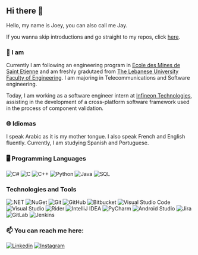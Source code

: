 ## Hi there 👋

Hello, my name is Joey, you can also call me Jay.

If you wanna skip introductions and go straight to my repos, click [here](https://github.com/khal0j?tab=repositories).

### 🙋 I am

Currently I am following an engineering program in [Ecole des Mines de Saint Etienne](https://www.mines-stetienne.fr/) and am freshly gradutaed from [The Lebanese University Faculty of Engineering](http://www.ulfg.ul.edu.lb/). I am majoring in Telecommunications and Software engineering.

Today, I am working as a software engineer intern at [Infineon Technologies](https://www.infineon.com/), assisting in the development of a cross-platform software framework used in the process of component validation.

### 🌐 Idiomas

I speak Arabic as it is my mother tongue. I also speak French and English fluently. Currently, I am studying Spanish and Portuguese.

### 🖥️ Programming Languages


![C#](https://img.shields.io/badge/-C%23-000000?style=flat&logo=c-sharp)
![C](https://img.shields.io/badge/-C-000000?style=flat&logo=c)
![C++](https://img.shields.io/badge/-C++-000000?style=flat&logo=c%2B%2B)
![Python](https://img.shields.io/badge/-Python-000000?style=flat&logo=python)
![Java](https://img.shields.io/badge/-Java-000000?style=flat&logo=java)
![SQL](https://img.shields.io/badge/-SQL-000000?style=flat&logo=postgresql)

### Technologies and Tools
![.NET](https://img.shields.io/badge/.NET-512BD4?logo=dotnet&logoColor=fff)
![NuGet](https://img.shields.io/badge/NuGet-004880?logo=nuget&logoColor=fff)
![Git](https://img.shields.io/badge/Git-F05032?logo=git&logoColor=fff)
![GitHub](https://img.shields.io/badge/GitHub-%23121011.svg?logo=github&logoColor=white)
![Bitbucket](https://img.shields.io/badge/Bitbucket-0052CC?logo=bitbucket&logoColor=fff)
![Visual Studio Code](https://custom-icon-badges.demolab.com/badge/Visual%20Studio%20Code-0078d7.svg?logo=vsc&logoColor=white)
![Visual Studio](https://custom-icon-badges.demolab.com/badge/Visual%20Studio-5C2D91.svg?&logo=visual-studio&logoColor=white)
![Rider](https://img.shields.io/badge/Rider-000?logo=rider&logoColor=fff)
![IntelliJ IDEA](https://img.shields.io/badge/-IntelliJ%20IDEA-000000?style=flat&logo=intellij-idea)
![PyCharm](https://img.shields.io/badge/PyCharm-000?logo=pycharm&logoColor=fff)
![Android Studio](https://img.shields.io/badge/-Android%20Studio-000000?style=flat&logo=android-studio)
![Jira](https://img.shields.io/badge/Jira-0052CC?logo=jira&logoColor=fff)
![GitLab](https://img.shields.io/badge/GitLab-0052CC?logo=gitlab)
![Jenkins](https://img.shields.io/badge/Jenkins-0052CC?logo=jenkins)



### 📫 You can reach me here:

[![Linkedin](https://img.shields.io/badge/-LinkedIn-000000?style=flat&logo=linkedin)](https://www.linkedin.com/in/joey-khalaf/)
[![Instagram](https://img.shields.io/badge/-Instagram-000000?style=flat&logo=instagram)](https://www.instagram.com/khall.af/)



